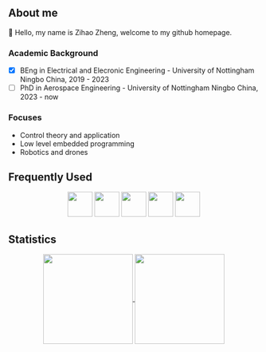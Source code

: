 ## About me
👋 Hello, my name is Zihao Zheng, welcome to my github homepage.

### Academic Background
- [x] BEng in Electrical and Elecronic Engineering - University of Nottingham Ningbo China, 2019 - 2023
- [ ] PhD in Aerospace Engineering - University of Nottingham Ningbo China, 2023 - now

### Focuses
- Control theory and application
- Low level embedded programming
- Robotics and drones

## Frequently Used
<div align="center">
  <img height=50 src="https://cdn.jsdelivr.net/gh/devicons/devicon/icons/matlab/matlab-original.svg" />
  <img height=50 src="https://cdn.jsdelivr.net/gh/devicons/devicon/icons/python/python-original.svg" />
  <img height=50 src="https://cdn.jsdelivr.net/gh/devicons/devicon/icons/embeddedc/embeddedc-original-wordmark.svg" />
  <img height=50 src="https://cdn.jsdelivr.net/gh/devicons/devicon/icons/cplusplus/cplusplus-original.svg" />
  <img height=50 src="https://cdn.jsdelivr.net/gh/devicons/devicon/icons/cmake/cmake-original.svg" />
</div>

## Statistics
<div align="center">
<a href="https://github.com/anuraghazra/github-readme-stats">
  <img height=180 align="center" src="https://github-readme-stats.vercel.app/api?username=UoN-Hari&size_weight=0.5&count_weight=0.5&theme=transparent&show_icons=true" />
</a>
<a href="https://github.com/anuraghazra/github-readme-stats">
  <img height=180 align="center" src="https://github-readme-stats.vercel.app/api/top-langs/?username=UoN-Hari&size_weight=0.5&count_weight=0.5&theme=transparent&layout=compact" />
</a>
</div>
